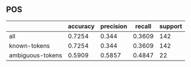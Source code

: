
## POS

|                  | accuracy | precision | recall | support |
|------------------|----------|-----------|--------|---------|
| all              | 0.7254   | 0.344     | 0.3609 | 142     |
| known-tokens     | 0.7254   | 0.344     | 0.3609 | 142     |
| ambiguous-tokens | 0.5909   | 0.5857    | 0.4847 | 22      |

